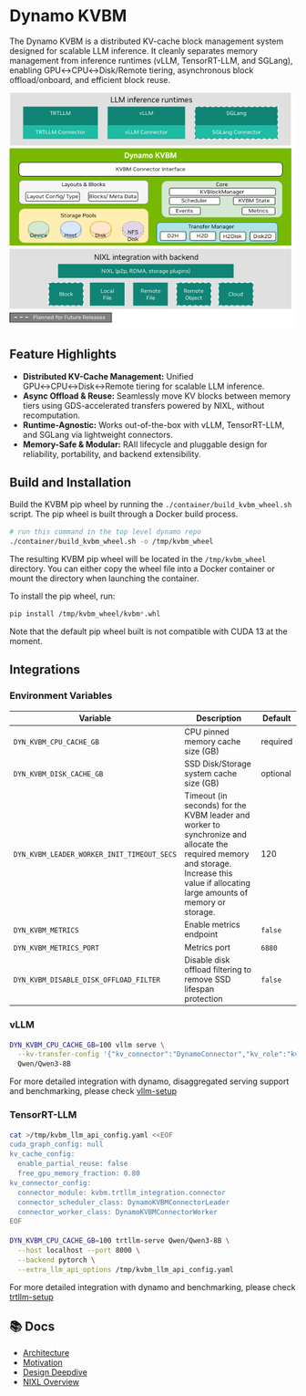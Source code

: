 <!--
SPDX-FileCopyrightText: Copyright (c) 2024-2025 NVIDIA CORPORATION & AFFILIATES. All rights reserved.
SPDX-License-Identifier: Apache-2.0

Licensed under the Apache License, Version 2.0 (the "License");
you may not use this file except in compliance with the License.
You may obtain a copy of the License at

https://www.apache.org/licenses/LICENSE-2.0

Unless required by applicable law or agreed to in writing, software
distributed under the License is distributed on an "AS IS" BASIS,
WITHOUT WARRANTIES OR CONDITIONS OF ANY KIND, either express or implied.
See the License for the specific language governing permissions and
limitations under the License.
-->

# Dynamo KVBM

The Dynamo KVBM is a distributed KV-cache block management system designed for scalable LLM inference. It cleanly separates memory management from inference runtimes (vLLM, TensorRT-LLM, and SGLang), enabling GPU↔CPU↔Disk/Remote tiering, asynchronous block offload/onboard, and efficient block reuse.

![A block diagram showing a layered architecture view of Dynamo KV Block manager.](../../docs/images/kvbm-architecture.png)


## Feature Highlights

- **Distributed KV-Cache Management:** Unified GPU↔CPU↔Disk↔Remote tiering for scalable LLM inference.
- **Async Offload & Reuse:** Seamlessly move KV blocks between memory tiers using GDS-accelerated transfers powered by NIXL, without recomputation.
- **Runtime-Agnostic:** Works out-of-the-box with vLLM, TensorRT-LLM, and SGLang via lightweight connectors.
- **Memory-Safe & Modular:** RAII lifecycle and pluggable design for reliability, portability, and backend extensibility.

## Build and Installation

Build the KVBM pip wheel by running the `./container/build_kvbm_wheel.sh` script.
The pip wheel is built through a Docker build process.

```bash
# run this command in the top level dynamo repo
./container/build_kvbm_wheel.sh -o /tmp/kvbm_wheel
```

The resulting KVBM pip wheel will be located in the `/tmp/kvbm_wheel` directory.
You can either copy the wheel file into a Docker container or mount the directory when launching the container.

To install the pip wheel, run:
```bash
pip install /tmp/kvbm_wheel/kvbm*.whl
```

Note that the default pip wheel built is not compatible with CUDA 13 at the moment.


## Integrations

### Environment Variables

| Variable | Description | Default |
|-----------|--------------|----------|
| `DYN_KVBM_CPU_CACHE_GB` | CPU pinned memory cache size (GB) | required |
| `DYN_KVBM_DISK_CACHE_GB` | SSD Disk/Storage system cache size (GB) | optional |
| `DYN_KVBM_LEADER_WORKER_INIT_TIMEOUT_SECS` | Timeout (in seconds) for the KVBM leader and worker to synchronize and allocate the required memory and storage. Increase this value if allocating large amounts of memory or storage. | 120 |
| `DYN_KVBM_METRICS` | Enable metrics endpoint | `false` |
| `DYN_KVBM_METRICS_PORT` | Metrics port | `6880` |
| `DYN_KVBM_DISABLE_DISK_OFFLOAD_FILTER` | Disable disk offload filtering to remove SSD lifespan protection | `false` |

### vLLM

```bash
DYN_KVBM_CPU_CACHE_GB=100 vllm serve \
  --kv-transfer-config '{"kv_connector":"DynamoConnector","kv_role":"kv_both","kv_connector_module_path":"kvbm.vllm_integration.connector"}' \
  Qwen/Qwen3-8B
```

For more detailed integration with dynamo, disaggregated serving support and benchmarking, please check [vllm-setup](../../docs/kvbm/vllm-setup.md)

### TensorRT-LLM

```bash
cat >/tmp/kvbm_llm_api_config.yaml <<EOF
cuda_graph_config: null
kv_cache_config:
  enable_partial_reuse: false
  free_gpu_memory_fraction: 0.80
kv_connector_config:
  connector_module: kvbm.trtllm_integration.connector
  connector_scheduler_class: DynamoKVBMConnectorLeader
  connector_worker_class: DynamoKVBMConnectorWorker
EOF

DYN_KVBM_CPU_CACHE_GB=100 trtllm-serve Qwen/Qwen3-8B \
  --host localhost --port 8000 \
  --backend pytorch \
  --extra_llm_api_options /tmp/kvbm_llm_api_config.yaml
```

For more detailed integration with dynamo and benchmarking, please check [trtllm-setup](../../docs/kvbm/trtllm-setup.md)


## 📚 Docs

- [Architecture](../../docs/kvbm/kvbm_architecture.md)
- [Motivation](../../docs/kvbm/kvbm_motivation.md)
- [Design Deepdive](../../docs/kvbm/kvbm_design_deepdive.md)
- [NIXL Overview](https://github.com/ai-dynamo/nixl/blob/main/docs/nixl.md)
